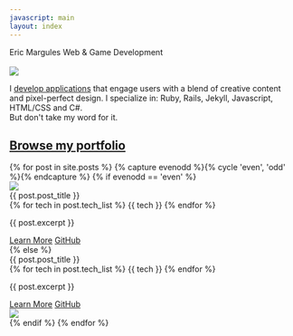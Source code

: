 ```yaml
---
javascript: main
layout: index
---
```

<div id="front_page">
	<div id="hero">
		<div id="hero_float">
		</div>
		<text id="hero_name">Eric Margules</text>
		<text id="hero_desc">Web & Game Development</text>
	</div>
</div>
<div id="about_container">
	<div id="intro_content">
		<br>
		<div class="fourth_column">
			<img id="intro_photo" src="{{site.url}}/images/margules.jpg">
		</div>
		<div class="three_fourths_column">
			<p>I <a class="body_link" href="https://github.com/ericmargules">develop applications</a> that engage users with a blend of creative content and pixel-perfect design. I specialize in: Ruby, Rails, Jekyll, Javascript, HTML/CSS and C#.<br>But don't take my word for it.</p>
			<h2><a class="body_link" href="#portfolio_content">Browse my portfolio</a></h2>
		</div>
	</div>
</div>
<div id="portfolio_content">
	{% for post in site.posts %}
		{% capture evenodd %}{% cycle 'even', 'odd' %}{% endcapture %}
		{% if evenodd == 'even' %}
			<div class="portfolio_item">
				<div class="p_item_container">
					<div class="fourth_column">
						<img class="portfolio_image" src="{{site.url}}/images/{{ post.hero }}">
					</div>
					<div class="portfolio_desc">
						<text class="portfolio_title">{{ post.post_title }}</text>
						<div class="tech_list">		
							{% for tech in post.tech_list %}
							<span class="tech">{{ tech }}</span>
							{% endfor %}
						</div>
						<p>{{ post.excerpt }}</p>
						<a class="p_button" href="{{site.url}}{{post.url}}">Learn More</a>
						<a class="p_button" href="{{ post.github_url }}">GitHub</a>
					</div>
				</div>
			</div>
		{% else %}
			<div class="portfolio_item">
				<div class="p_item_container">
					<div class="portfolio_desc">
						<text class="portfolio_title">{{ post.post_title }}</text>
						<div class="tech_list">		
							{% for tech in post.tech_list %}
							<span class="tech">{{ tech }}</span>
							{% endfor %}
						</div>
						<p>{{ post.excerpt }}</p>
						<a class="p_button" href="{{site.url}}{{post.url}}">Learn More</a>
						<a class="p_button" href="{{ post.github_url }}">GitHub</a>
					</div>
					<div class="fourth_column">
						<img class="portfolio_image" src="{{site.url}}/images/{{ post.hero }}">
					</div>
				</div>
			</div>		
		{% endif %}
	{% endfor %}
</div>